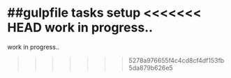 ##gulpfile tasks setup
<<<<<<< HEAD
work in progress..
=======
work in progress..
>>>>>>> 5278a976655f4c4cd8cf4df153fb5da879b626e5
